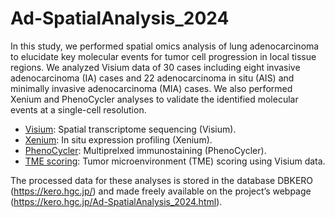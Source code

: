 # Ad-SpatialAnalysis_2024
In this study, we performed spatial omics analysis of lung adenocarcinoma to elucidate key molecular events for tumor cell progression in local tissue regions. We analyzed Visium data of 30 cases including eight invasive adenocarcinoma (IA) cases and 22 adenocarcinoma in situ (AIS) and minimally invasive adenocarcinoma (MIA) cases. We also performed Xenium and PhenoCycler analyses to validate the identified molecular events at a single-cell resolution.

- [Visium](./Visium): Spatial transcriptome sequencing (Visium). 
- [Xenium](./Xenium): In situ expression profiling (Xenium).
- [PhenoCycler](./PhenoCycler): Multiprelxed immunostaining (PhenoCycler).
- [TME scoring](./TME_scoring): Tumor microenvironment (TME) scoring using Visium data.
  
The processed data for these analyses is stored in the database DBKERO (https://kero.hgc.jp/) and made freely available on the project’s webpage (https://kero.hgc.jp/Ad-SpatialAnalysis_2024.html).
